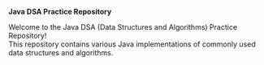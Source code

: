 **Java DSA Practice Repository**

Welcome to the Java DSA (Data Structures and Algorithms) Practice Repository!   
This repository contains various Java implementations of commonly used data structures and algorithms.  

